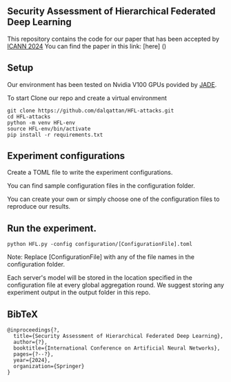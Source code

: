 ## Security Assessment of Hierarchical Federated Deep Learning ##

This repository contains the code for our paper that has been accepted by [ICANN 2024](https://e-nns.org/icann2024/)
You can find the paper in this link: [here] ()

## Setup ##
Our environment has been tested on Nvidia V100 GPUs povided by [JADE](https://www.jade.ac.uk/).

To start Clone our repo and create a virtual environment
```
git clone https://github.com/dalqattan/HFL-attacks.git
cd HFL-attacks
python -m venv HFL-env
source HFL-env/bin/activate
pip install -r requirements.txt
```

## Experiment configurations ##

Create a TOML file to write the experiment configurations. 

You can find sample configuration files in the configuration folder.

You can create your own or simply choose one of the configuration files to reproduce our results.

## Run the experiment. ##
```
python HFL.py -config configuration/[ConfigurationFile].toml
```
Note: Replace [ConfigurationFile] with any of the file names in the configuration folder.

Each server's model will be stored in the location specified in the configuration file at every global aggregation round.
We suggest storing any experiment output in the output folder in this repo.

## BibTeX ##
```
@inproceedings{?,
  title={Security Assessment of Hierarchical Federated Deep Learning},
  author={?},
  booktitle={International Conference on Artificial Neural Networks},
  pages={?--?},
  year={2024},
  organization={Springer}
}
```
